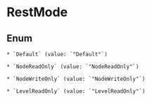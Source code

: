 
# RestMode

## Enum


    * `Default` (value: `"Default"`)

    * `NodeReadOnly` (value: `"NodeReadOnly"`)

    * `NodeWriteOnly` (value: `"NodeWriteOnly"`)

    * `LevelReadOnly` (value: `"LevelReadOnly"`)



